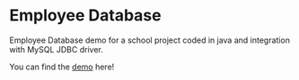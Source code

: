 # Employee Database
Employee Database demo for a school project coded in java and integration with MySQL JDBC driver.

You can find the [demo](https://www.youtube.com/watch?v=p8qmwivGP_E&ab_channel=BenyamainYacoob) here!

